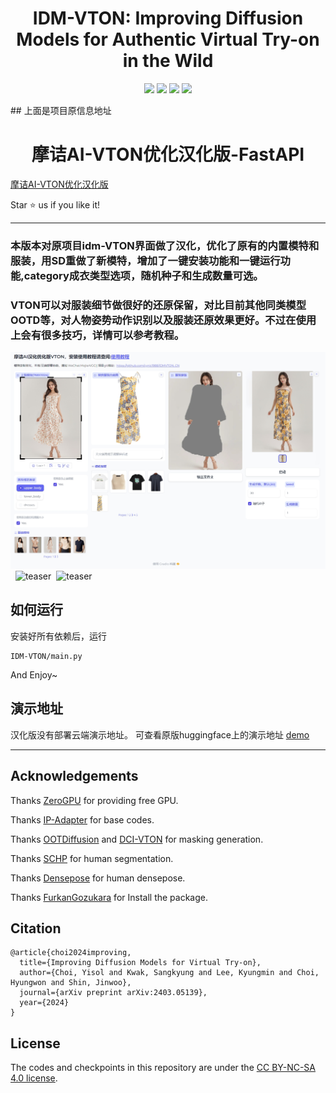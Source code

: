 
<div align="center">
<h1>IDM-VTON: Improving Diffusion Models for Authentic Virtual Try-on in the Wild</h1>

<a href='https://idm-vton.github.io'><img src='https://img.shields.io/badge/Project-Page-green'></a>
<a href='https://arxiv.org/abs/2403.05139'><img src='https://img.shields.io/badge/Paper-Arxiv-red'></a>
<a href='https://huggingface.co/spaces/yisol/IDM-VTON'><img src='https://img.shields.io/badge/%F0%9F%A4%97%20Hugging%20Face-Demo-yellow'></a>
<a href='https://huggingface.co/yisol/IDM-VTON'><img src='https://img.shields.io/badge/%F0%9F%A4%97%20Hugging%20Face-Model-blue'></a>

</div>
## 上面是项目原信息地址

<h1 align="center">摩诘AI-VTON优化汉化版-FastAPI</h1>

[摩诘AI-VTON优化汉化版](https://github.com/MoJIeAIGC/IDMVTON_CN.git)

Star ⭐ us if you like it!

---
### 本版本对原项目idm-VTON界面做了汉化，优化了原有的内置模特和服装，用SD重做了新模特，增加了一键安装功能和一键运行功能,category成衣类型选项，随机种子和生成数量可选。
### VTON可以对服装细节做很好的还原保留，对比目前其他同类模型OOTD等，对人物姿势动作识别以及服装还原效果更好。不过在使用上会有很多技巧，详情可以参考教程。

![teaser2](IDM-VTON/assets/teaser2.png)&nbsp;
![teaser](IDM-VTON/assets/teaser.png)&nbsp;
![teaser](IDM-VTON/assets/teaser3.png)&nbsp;

## 如何运行
安装好所有依赖后，运行
```
IDM-VTON/main.py
```
And Enjoy~


## 演示地址

汉化版没有部署云端演示地址。
可查看原版huggingface上的演示地址 [demo](https://huggingface.co/spaces/yisol/IDM-VTON)

---

## Acknowledgements

Thanks [ZeroGPU](https://huggingface.co/zero-gpu-explorers) for providing free GPU.

Thanks [IP-Adapter](https://github.com/tencent-ailab/IP-Adapter) for base codes.

Thanks [OOTDiffusion](https://github.com/levihsu/OOTDiffusion) and [DCI-VTON](https://github.com/bcmi/DCI-VTON-Virtual-Try-On) for masking generation.

Thanks [SCHP](https://github.com/GoGoDuck912/Self-Correction-Human-Parsing) for human segmentation.

Thanks [Densepose](https://github.com/facebookresearch/DensePose) for human densepose.

Thanks [FurkanGozukara](https://github.com/FurkanGozukara/IDM-VTON) for Install the package.



## Citation
```
@article{choi2024improving,
  title={Improving Diffusion Models for Virtual Try-on},
  author={Choi, Yisol and Kwak, Sangkyung and Lee, Kyungmin and Choi, Hyungwon and Shin, Jinwoo},
  journal={arXiv preprint arXiv:2403.05139},
  year={2024}
}
```


## License
The codes and checkpoints in this repository are under the [CC BY-NC-SA 4.0 license](https://creativecommons.org/licenses/by-nc-sa/4.0/legalcode).


